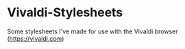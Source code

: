 # Vivaldi-Stylesheets
Some stylesheets I've made for use with the Vivaldi browser (https://vivaldi.com)
